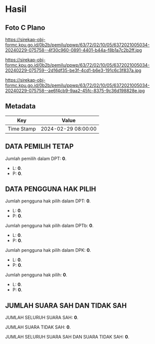 # Hasil

## Foto C Plano

https://sirekap-obj-formc.kpu.go.id/0b2b/pemilu/ppwp/63/72/02/10/05/6372021005034-20240229-075758--4f30c960-0891-4401-b44a-f8b1a7c2b2ff.jpg

https://sirekap-obj-formc.kpu.go.id/0b2b/pemilu/ppwp/63/72/02/10/05/6372021005034-20240229-075759--2d16df35-be3f-4cd1-b6e3-191c6c3f837a.jpg

https://sirekap-obj-formc.kpu.go.id/0b2b/pemilu/ppwp/63/72/02/10/05/6372021005034-20240229-075758--ae6f4cb9-9aa2-45fc-8375-9c36d198828e.jpg


## Metadata

| Key        | Value               |
| ---------- | ------------------- |
| Time Stamp | 2024-02-29 08:00:00 |


## DATA PEMILIH TETAP

Jumlah pemilih dalam DPT: **0**.
 * L: **0**.
 * P: **0**.

## DATA PENGGUNA HAK PILIH

Jumlah pengguna hak pilih dalam DPT: **0**.
 * L: **0**.
 * P: **0**.

Jumlah pengguna hak pilih dalam DPTb: **0**.
 * L: **0**.
 * P: **0**.

Jumlah pengguna hak pilih dalam DPK: **0**.
 * L: **0**.
 * P: **0**.

Jumlah pengguna hak pilih: **0**.
 * L: **0**.
 * P: **0**.

## JUMLAH SUARA SAH DAN TIDAK SAH

JUMLAH SELURUH SUARA SAH: **0**.

JUMLAH SUARA TIDAK SAH: **0**.

JUMLAH SELURUH SUARA SAH DAN SUARA TIDAK SAH: **0**.


